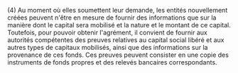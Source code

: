 (4) Au moment où elles soumettent leur demande, les entités nouvellement créées peuvent n'être en mesure de fournir des informations que sur la manière dont le capital sera mobilisé et la nature et le montant de ce capital. Toutefois, pour pouvoir obtenir l'agrément, il convient de fournir aux autorités compétentes des preuves relatives au capital social libéré et aux autres types de capitaux mobilisés, ainsi que des informations sur la provenance de ces fonds. Ces preuves peuvent consister en une copie des instruments de fonds propres et des relevés bancaires correspondants.